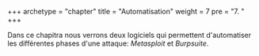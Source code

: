 +++
archetype = "chapter"
title = "Automatisation"
weight = 7
pre = "7. "
+++

Dans ce chapitra nous verrons deux logiciels qui permettent d'automatiser les différentes phases d'une attaque: *Metasploit* et *Burpsuite*.